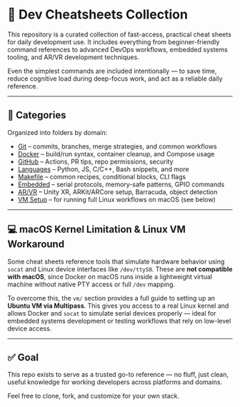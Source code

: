 # 🧠 Dev Cheatsheets Collection

This repository is a curated collection of fast-access, practical cheat sheets for daily development use. It includes everything from beginner-friendly command references to advanced DevOps workflows, embedded systems tooling, and AR/VR development techniques.

Even the simplest commands are included intentionally — to save time, reduce cognitive load during deep-focus work, and act as a reliable daily reference.

---

## 📂 Categories

Organized into folders by domain:

- [Git](./git) – commits, branches, merge strategies, and common workflows
- [Docker](./docker) – build/run syntax, container cleanup, and Compose usage
- [GitHub](./github) – Actions, PR tips, repo permissions, security
- [Languages](./languages) – Python, JS, C/C++, Bash snippets, and more
- [Makefile](./makefile) – common recipes, conditional blocks, CLI flags
- [Embedded](./embedded) – serial protocols, memory-safe patterns, GPIO commands
- [AR/VR](./ar-vr) – Unity XR, ARKit/ARCore setup, Barracuda, object detection
- [VM Setup](./vm) – for running full Linux workflows on macOS (see below)

---

## 💻 macOS Kernel Limitation & Linux VM Workaround

Some cheat sheets reference tools that simulate hardware behavior using `socat` and Linux device interfaces like `/dev/ttyS0`. These are **not compatible with macOS**, since Docker on macOS runs inside a lightweight virtual machine without native PTY access or full `/dev` mapping.

To overcome this, the `vm/` section provides a full guide to setting up an **Ubuntu VM via Multipass**. This gives you access to a real Linux kernel and allows Docker and `socat` to simulate serial devices properly — ideal for embedded systems development or testing workflows that rely on low-level device access.

---

## ✅ Goal

This repo exists to serve as a trusted go-to reference — no fluff, just clean, useful knowledge for working developers across platforms and domains.

Feel free to clone, fork, and customize for your own stack.

